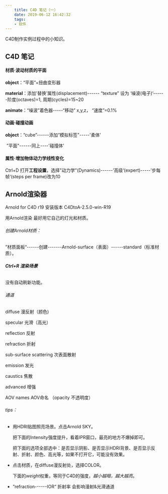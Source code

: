 ```yaml
---
    title: C4D 笔记（一）
    date: 2019-06-12 16:42:32
    tags:
    - 软件
---
```


C4D制作实例过程中的小知识。





## C4D 笔记

#### 材质·波动材质的平面

**object**：“平面”+扭曲变形器

**material**：添加'替换'属性(displacement)------ “texture” 设为 ‘噪波(电子)’------阶度(octaves)=1, 周期(cycles)=15~20

**animate**：“噪波”着色器-----“移动” x,y,z，  “速度”=0.1%



   

#### 动画·碰撞动画

**object**：“cube”------添加“模拟标签"-----'柔体'

​               ”平面"------同上----'碰撞体'



   

#### 属性·增加物体动力学线性变化

Ctrl+D 打开**工程设置**，选择"动力学"(Dynamics)------’高级‘(expert)-----’步每帧‘(steps per frame)改为10

 

## Arnold渲染器

Arnold for C4D r19   安装版本 C4DtoA-2.5.0-win-R19

用Arnold渲染 最好用它自己的灯光和材质。



###### *创建Arnold材质*：

”材质面板“------创建-------Arnold-surface（表面）------standard（标准材质）。



###### ***Ctrl+R 渲染场景***

没有自动刷新功能。



###### *通道*

diffuse    漫反射（颜色)

specular    光滑（高光）

reflection    反射

refraction    折射

sub-surface scattering    次表面散射

emission    发光

caustics    焦散

advanced    增强

AOV names    AOV命名 （opacity 不透明度）



###### tips：

- 用HDRI贴图照亮场景。点击Arnold SKY。

  把下面的Intensity强度提升，看着IPR窗口，最亮的地方不爆掉即可。

  把下面的选项全部选中：是否显示阴影、是否显示HDRI背景、是否显示反射、折射、颜色、高光等，如果不打开它，可能没有效果。

- 点击材质，在diffuse漫反射处，选择COLOR。

  下面的*weight*权重，等同于C4D的强度，*越小越暗，越大越亮*。

- ”refraction------IOR“ 折射率 会影响漫射&光滑通道




